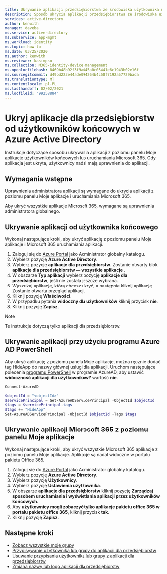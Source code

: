 ```yaml
---
title: Ukrywanie aplikacji przedsiębiorstwa ze środowiska użytkownika w usłudze Azure AD
description: Sposób ukrycia aplikacji przedsiębiorstwa ze środowiska użytkownika w Azure Active Directory panelach dostępu lub Microsoft 365.
services: active-directory
author: kenwith
manager: daveba
ms.service: active-directory
ms.subservice: app-mgmt
ms.workload: identity
ms.topic: how-to
ms.date: 03/25/2020
ms.author: kenwith
ms.reviewer: kasimpso
ms.collection: M365-identity-device-management
ms.openlocfilehash: 8469b48b92f3f9a645a0c05441e6c1943b02e16f
ms.sourcegitcommit: d49bd223e44ade094264b4c58f7192a57729bada
ms.translationtype: MT
ms.contentlocale: pl-PL
ms.lasthandoff: 02/02/2021
ms.locfileid: "99258884"
---
```

# <a name="hide-enterprise-applications-from-end-users-in-azure-active-directory"></a>Ukryj aplikacje dla przedsiębiorstw od użytkowników końcowych w Azure Active Directory

Instrukcje dotyczące sposobu ukrywania aplikacji z poziomu panelu Moje aplikacje użytkowników końcowych lub uruchamiania Microsoft 365. Gdy aplikacja jest ukryta, użytkownicy nadal mają uprawnienia do aplikacji. 

## <a name="prerequisites"></a>Wymagania wstępne

Uprawnienia administratora aplikacji są wymagane do ukrycia aplikacji z poziomu panelu Moje aplikacje i uruchamiania Microsoft 365.

Aby ukryć wszystkie aplikacje Microsoft 365, wymagane są uprawnienia administratora globalnego.


## <a name="hide-an-application-from-the-end-user"></a>Ukrywanie aplikacji od użytkownika końcowego
Wykonaj następujące kroki, aby ukryć aplikację z poziomu panelu Moje aplikacje i Microsoft 365 uruchamiania aplikacji.

1.  Zaloguj się do [Azure Portal](https://portal.azure.com) jako Administrator globalny katalogu.
2.  Wybierz pozycję **Azure Active Directory**.
3.  Wybierz pozycję **aplikacje dla przedsiębiorstw**. Zostanie otwarty blok **aplikacje dla przedsiębiorstw — wszystkie aplikacje** .
4.  W obszarze **Typ aplikacji** wybierz pozycję **aplikacje dla przedsiębiorstw**, jeśli nie została jeszcze wybrana.
5.  Wyszukaj aplikację, którą chcesz ukryć, a następnie kliknij aplikację.  Zostanie otwarta przegląd aplikacji.
6.  Kliknij pozycję **Właściwości**. 
7.  W przypadku pytania **widoczny dla użytkowników** kliknij przycisk **nie**.
8.  Kliknij pozycję **Zapisz**.

> [!NOTE]
> Te instrukcje dotyczą tylko aplikacji dla przedsiębiorstw.

## <a name="use-azure-ad-powershell-to-hide-an-application"></a>Ukrywanie aplikacji przy użyciu programu Azure AD PowerShell

Aby ukryć aplikację z poziomu panelu Moje aplikacje, można ręcznie dodać tag HideApp do nazwy głównej usługi dla aplikacji. Uruchom następujące polecenia [programu PowerShell](/powershell/module/azuread/#service_principals) w programie AzureAD, aby ustawić **widoczność aplikacji dla użytkowników?** wartość **nie**. 

```PowerShell
Connect-AzureAD

$objectId = "<objectId>"
$servicePrincipal = Get-AzureADServicePrincipal -ObjectId $objectId
$tags = $servicePrincipal.tags
$tags += "HideApp"
Set-AzureADServicePrincipal -ObjectId $objectId -Tags $tags
```

## <a name="hide-microsoft-365-applications-from-the-myapps-panel"></a>Ukrywanie aplikacji Microsoft 365 z poziomu panelu Moje aplikacje

Wykonaj następujące kroki, aby ukryć wszystkie Microsoft 365 aplikacje z poziomu panelu Moje aplikacje. Aplikacje są nadal widoczne w portalu pakietu Office 365.

1.  Zaloguj się do [Azure Portal](https://portal.azure.com) jako Administrator globalny katalogu.
2.  Wybierz pozycję **Azure Active Directory**.
3.  Wybierz pozycję **Użytkownicy**.
4.  Wybierz pozycję **Ustawienia użytkownika**.
5.  W obszarze **aplikacje dla przedsiębiorstw** kliknij pozycję **Zarządzaj sposobem uruchamiania i wyświetlania aplikacji przez użytkowników końcowych.**
6.  Aby **użytkownicy mogli zobaczyć tylko aplikacje pakietu office 365 w portalu pakietu office 365**, kliknij przycisk **tak**.
7.  Kliknij pozycję **Zapisz**.

## <a name="next-steps"></a>Następne kroki
* [Zobacz wszystkie moje grupy](../fundamentals/active-directory-groups-view-azure-portal.md)
* [Przypisywanie użytkownika lub grupy do aplikacji dla przedsiębiorstw](assign-user-or-group-access-portal.md)
* [Usuwanie przypisania użytkownika lub grupy z aplikacji dla przedsiębiorstw](./assign-user-or-group-access-portal.md)
* [Zmiana nazwy lub logo aplikacji dla przedsiębiorstw](./add-application-portal-configure.md)
